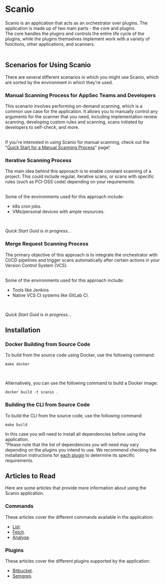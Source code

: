 # Scanio
Scanio is an application that acts as an orchestrator over plugins. The application is made up of two main parts - the core and plugins.<br>
The core handles the plugins and controls the entire life cycle of the plugins, while the plugins themselves implement work with a variety of functions, other applications, and scanners.<br><br>

## Scenarios for Using Scanio
There are several different scenarios in which you might use Scanio, which are sorted by the environment in which they're used.

### Manual Scanning Process for AppSec Teams and Developers
This scenario involves performing on-demand scanning, which is a common use case for the application. It allows you to manually control any arguments for the scanner that you need, including implementation review scanning, developing custom rules and scanning, scans initiated by developers to self-check, and more.<br><br>

If you're interested in using Scanio for manual scanning, check out the "[Quick Start for a Manual Scanning Process](docs/quick%20start%20for%20a%20manual%20scanning%20process.md)" page!

### Iterative Scanning Process
The main idea behind this approach is to enable constant scanning of a project. This could include regular, iterative scans, or scans with specific rules (such as PCI-DSS code) depending on your requirements.<br><br>

Some of the environments used for this approach include:
- k8s cron jobs.
- VMs/personal devices with ample resources.

<br>

*Quick Start Guid is in progress...*

### Merge Request Scanning Process
The primary objective of this approach is to integrate the orchestrator with CI/CD pipelines and trigger scans automatically after certain actions in your Version Control System (VCS).<br><br>

Some of the environments used for this approach include:
- Tools like Jenkins
- Native VCS CI systems like GitLab CI.

<br>

*Quick Start Guid is in progress...*

## Installation
### Docker Building from Source Code
To build from the source code using Docker, use the following command:
```
make docker
```

<br>

Alternatively, you can use the following command to build a Docker image:
```
docker build -t scanio .
```

### Building the CLI from Source Code
To build the CLI from the source code, use the following command:
```
make build
```
In this case you will need to install all dependencies before using the application. <br>
"Please note that the list of dependencies you will need may vary depending on the plugins you intend to use. We recommend checking the installation instructions for [each plugin](/README.md#plugins) to determine its specific requirements.

## Articles to Read
Here are some articles that provide more information about using the Scanio application.

### Commands 
These articles cover the different commands available in the application:
* [List](docs/scanio-list.md).
* [Fetch](docs/scanio-fetch.md).
* [Analyse](docs/scanio-analyse.md).

### Plugins
These articles cover the different plugins supported by the application:
* [Bitbucket](plugins/bitbucket/README.md).
* [Semgrep](plugins/semgrep/README.md).